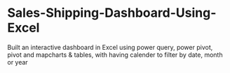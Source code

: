 # Sales-Shipping-Dashboard-Using-Excel
Built an interactive dashboard in Excel using power query, power pivot, pivot and mapcharts &amp; tables, with having calender to filter by date, month or year
